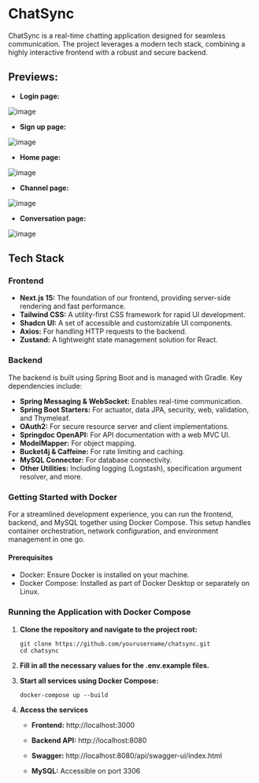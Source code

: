 # ChatSync

ChatSync is a real-time chatting application designed for seamless communication. The project leverages a modern tech stack, combining a highly interactive frontend with a robust and secure backend.

## Previews:
- **Login page:**

![image](https://github.com/user-attachments/assets/ffca3982-a835-4fd9-85f1-e1904f4fde73)

- **Sign up page:**

![image](https://github.com/user-attachments/assets/3bce9509-98b3-4ea1-b6fb-424965f4383d)

- **Home page:**

![image](https://github.com/user-attachments/assets/ffef3a18-6b60-489e-87ac-d993ca73483d)

- **Channel page:**

![image](https://github.com/user-attachments/assets/91ef0d5f-6935-47ac-b3be-826b1f2f508a)

- **Conversation page:**

![image](https://github.com/user-attachments/assets/a7d23c6e-c8bb-4129-a2e6-31d0e80e36bb)

## Tech Stack

### Frontend

- **Next.js 15:** The foundation of our frontend, providing server-side rendering and fast performance.
- **Tailwind CSS:** A utility-first CSS framework for rapid UI development.
- **Shadcn UI:** A set of accessible and customizable UI components.
- **Axios:** For handling HTTP requests to the backend.
- **Zustand:** A lightweight state management solution for React.

### Backend

The backend is built using Spring Boot and is managed with Gradle. Key dependencies include:

- **Spring Messaging & WebSocket:** Enables real-time communication.
- **Spring Boot Starters:** For actuator, data JPA, security, web, validation, and Thymeleaf.
- **OAuth2:** For secure resource server and client implementations.
- **Springdoc OpenAPI:** For API documentation with a web MVC UI.
- **ModelMapper:** For object mapping.
- **Bucket4j & Caffeine:** For rate limiting and caching.
- **MySQL Connector:** For database connectivity.
- **Other Utilities:** Including logging (Logstash), specification argument resolver, and more.

### Getting Started with Docker
For a streamlined development experience, you can run the frontend, backend, and MySQL together using Docker Compose. This setup handles container orchestration, network configuration, and environment management in one go.

#### Prerequisites
- Docker: Ensure Docker is installed on your machine.
- Docker Compose: Installed as part of Docker Desktop or separately on Linux.

### Running the Application with Docker Compose
1. **Clone the repository and navigate to the project root:**

   ```shell
   git clone https://github.com/yourusername/chatsync.git
   cd chatsync
   ```

2. **Fill in all the necessary values for the .env.example files.**

3. **Start all services using Docker Compose:**

   ```shell
   docker-compose up --build
   ```

4. **Access the services**
    - **Frontend:** http://localhost:3000
      
    - **Backend API:** http://localhost:8080
      
    - **Swagger:** http://localhost:8080/api/swagger-ui/index.html
      
    - **MySQL:** Accessible on port 3306
